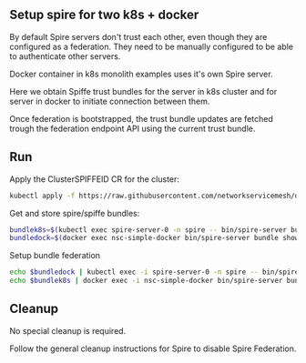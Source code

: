 
## Setup spire for two k8s + docker

By default Spire servers don't trust each other, even though they are configured as a federation.
They need to be manually configured to be able to authenticate other servers.

Docker container in k8s monolith examples uses it's own Spire server.

Here we obtain Spiffe trust bundles for the server in k8s cluster and for server in docker to initiate connection between them.

Once federation is bootstrapped, the trust bundle updates are fetched trough the federation endpoint API using the current trust bundle.

## Run

Apply the ClusterSPIFFEID CR for the cluster:
```bash
kubectl apply -f https://raw.githubusercontent.com/networkservicemesh/deployments-k8s/fa2b34c15b288bf6629803b9f18fa18e2b3200ca/examples/k8s_monolith/external_nsc/spiffe_federation/clusterspiffeid-template.yaml
```

Get and store spire/spiffe bundles:
```bash
bundlek8s=$(kubectl exec spire-server-0 -n spire -- bin/spire-server bundle show -format spiffe)
bundledock=$(docker exec nsc-simple-docker bin/spire-server bundle show -format spiffe)
```

Setup bundle federation
```bash
echo $bundledock | kubectl exec -i spire-server-0 -n spire -- bin/spire-server bundle set -format spiffe -id "spiffe://docker.nsm/cmd-nsc-simple-docker"
echo $bundlek8s | docker exec -i nsc-simple-docker bin/spire-server bundle set -format spiffe -id "spiffe://k8s.nsm"
```

## Cleanup

No special cleanup is required.

Follow the general cleanup instructions for Spire to disable Spire Federation.
